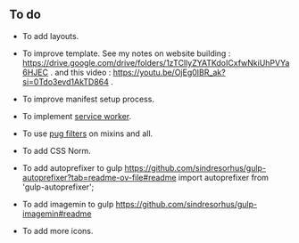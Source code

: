 ## To do

  - To add layouts.

  - To improve template. See my notes on website building : https://drive.google.com/drive/folders/1zTCllyZYATKdoICxfwNkiUhPVYa6HJEC . and this video : https://youtu.be/OjEg0IBR_ak?si=0Tdo3evd1AkTD864 .

  - To improve manifest setup process.

  - To implement [service worker](service-worker.md).

  - To use [pug filters](pug-filters.md) on mixins and all.

  - To add CSS Norm.

  - To add autoprefixer to gulp
  https://github.com/sindresorhus/gulp-autoprefixer?tab=readme-ov-file#readme
  import autoprefixer from 'gulp-autoprefixer';

  - To add imagemin to gulp
  https://github.com/sindresorhus/gulp-imagemin#readme

  - To add more icons.